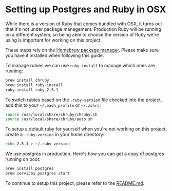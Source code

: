 # Setting up Postgres and Ruby in OSX

While there is a version of Ruby that comes bundled with OSX, it turns out that it's not under package management.
Production Ruby will be running on a different system, so being able to choose the version of Ruby we're using is
important for working on this project.

These steps rely on the [Homebrew package manager](https://brew.sh/). Please make sure you have it installed when
following this guide.

To manage rubies we can use `ruby-install` to manage which ones are running:

```sh
brew install chruby
brew install ruby-install
ruby-install ruby 2.5.1
```

To switch rubies based on the `.ruby-version` file checked into the project, add this to your `~/.bash_profile` or
`~/.zshrc`:

```sh
source /usr/local/share/chruby/chruby.sh
source /usr/local/share/chruby/auto.sh
```

To setup a default ruby for yourself when you're not working on this project, create a `.ruby-version` in your home
directory:

```sh
echo 2.5.1 > ~/.ruby-version
```

We use postgres in production. Here's how you can get a copy of postgres running on boot:

```sh
brew install postgres
brew services postgres start
```

To continue to setup this project, please refer to the [README.md](README.md).
